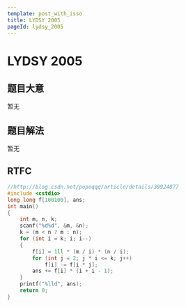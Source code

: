 ```yaml
---
template: post_with_isso
title: LYDSY 2005
pageId: lydsy_2005
---
```


# LYDSY 2005
<span id="poem"></span><script>$(function(){$.ajax('/api/poem?rnd='+Date.now()+Math.random()).done(function(data){$('#poem').text(data);});});</script>
## 题目大意
暂无

## 题目解法
暂无

## RTFC

```cpp
//http://blog.csdn.net/popoqqq/article/details/39924877
#include <cstdio>
long long f[100100], ans;
int main()
{
    int m, n, k;
    scanf("%d%d", &m, &n);
    k = (m < n ? m : n);
    for (int i = k; i; i--)
    {
        f[i] = 1ll * (m / i) * (n / i);
        for (int j = 2; j * i <= k; j++)
            f[i] -= f[i * j];
        ans += f[i] * (i + i - 1);
    }
    printf("%lld", ans);
    return 0;
}
```
<div id="__comment"></div>
